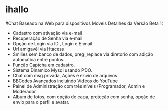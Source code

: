 # ihallo
#Chat Baseado na Web para dispositivos Moveis
  Detalhes da Versão Beta 1:
* Cadastro com ativação via e-mail
* Recuperação de Senha via e-mail
* Opção de Login via ID , Login e E-mail
* Url amigavél via Htacess
* Smilies sem banco de dados, preg_replace via diretorio com adição automática entre pontos.
* Função Captcha em cadastro.
* Sistema Dinamico Mysql usando PDO.
* Chat com msg privada, Ações e envio de arquivos 
* BBCodes Avançados incluindo Videos do YouTube
* Painel de Administração com três níveis (Programador, Admin e Moderador
* Album de fotos, com opção de capa, proteção com senha, opção de envio para o perfil e avatar.
